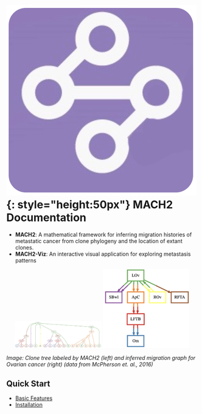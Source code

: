 <!-- markdownlint-disable MD033 -->
<!-- markdownlint-disable MD036 -->
<!-- markdownlint-disable MD045 -->

# ![icon](assets/favicon.ico){: style="height:50px"} MACH2 Documentation

- **MACH2**: A mathematical framework for inferring migration histories of metastatic cancer from clone phylogeny and the location of extant clones.
- **MACH2-Viz**: An interactive visual application for exploring metastasis patterns

<p align="center">
  <img src="assets/clonal.jpeg" alt="First Image" width="45%" />
  <img src="assets/migration.jpeg" alt="Second Image" width="45%" />
</p>

*Image: Clone tree labeled by MACH2 (left) and inferred migration graph for Ovarian cancer (right) (data from McPherson et. al., 2016)*

## Quick Start

- [Basic Features](feature.md)
- [Installation](installation.md)
